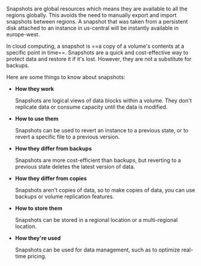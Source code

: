 
Snapshots are global resources which means they are available to all the regions globally. This avoids the need to manually export and import snapshots between regions. A snapshot that was taken from a persistent disk attached to an instance in us-central will be instantly available in europe-west.

In cloud computing, a snapshot is ==a copy of a volume's contents at a specific point in time==. Snapshots are a quick and cost-effective way to protect data and restore it if it's lost. However, they are not a substitute for backups. 

Here are some things to know about snapshots:

- **How they work**
    
    Snapshots are logical views of data blocks within a volume. They don't replicate data or consume capacity until the data is modified. 
    
- **How to use them**
    
    Snapshots can be used to revert an instance to a previous state, or to revert a specific file to a previous version. 
    

- **How they differ from backups**
    
    Snapshots are more cost-efficient than backups, but reverting to a previous state deletes the latest version of data. 
    

- **How they differ from copies**
    
    Snapshots aren't copies of data, so to make copies of data, you can use backups or volume replication features. 
    

- **How to store them**
    
    Snapshots can be stored in a regional location or a multi-regional location. 
    

- **How they're used**
    
    Snapshots can be used for data management, such as to optimize real-time pricing.